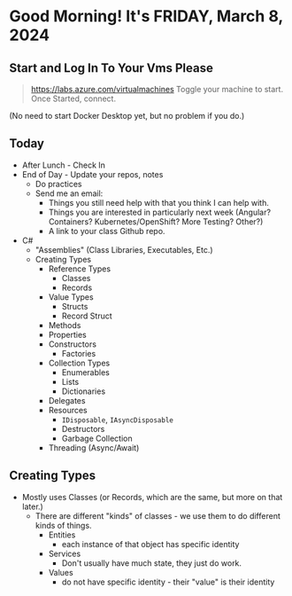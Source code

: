 # Good Morning! It's FRIDAY, March 8, 2024

## Start and Log In To Your Vms Please

> https://labs.azure.com/virtualmachines
> Toggle your machine to start.
> Once Started, connect.

(No need to start Docker Desktop yet, but no problem if you do.)

## Today

- After Lunch - Check In
- End of Day - Update your repos, notes
    - Do practices
    - Send me an email:
        - Things you still need help with that you think I can help with.
        - Things you are interested in particularly next week (Angular? Containers? Kubernetes/OpenShift? More Testing? Other?)
        - A link to your class Github repo.
- C#
    - "Assemblies" (Class Libraries, Executables, Etc.)
    - Creating Types
        - Reference Types
            - Classes
            - Records
        - Value Types
            - Structs
            - Record Struct
        - Methods
        - Properties
        - Constructors
            - Factories
        - Collection Types
            - Enumerables
            - Lists
            - Dictionaries
        - Delegates
        - Resources
            - `IDisposable`, `IAsyncDisposable`
            - Destructors
            - Garbage Collection
        - Threading (Async/Await)


## Creating Types
- Mostly uses Classes (or Records, which are the same, but more on that later.)
    - There are different "kinds" of classes - we use them to do different kinds of things.
        - Entities
            - each instance of that object has specific identity
        - Services
            - Don't usually have much state, they just do work.
        - Values
            - do not have specific identity - their "value" is their identity
